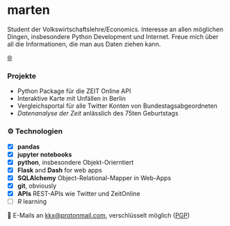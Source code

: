 # marten
Student der Volkswirtschaftslehre/Economics.
Interesse an allen möglichen Dingen, insbesondere Python Development und Internet. 
Freue mich über all die Informationen, die man aus Daten ziehen kann.

[🌐](skriptum.github.io)

### Projekte
- Python Package für die ZEIT Online API
- Interaktive Karte mit Unfällen in Berlin
- Vergleichsportal für alle Twitter Konten von Bundestagsabgeordneten
- *Datenanalyse der Zeit* anlässlich des 75ten Geburtstags

### ⚙️ Technologien
- [x] **pandas**
- [x] **jupyter notebooks** 
- [x] **python**, insbesondere Objekt-Orierntiert
- [x] **Flask** and **Dash** for web apps
- [x] **SQLAlchemy** Object-Relational-Mapper in Web-Apps
- [x] **git**, obviously
- [x] **APIs** REST-APIs wie Twitter und ZeitOnline
- [ ] *R* learning

📮 E-Mails an [kkx@protonmail.com](mailto:kkx@protonmail.com), verschlüsselt möglich ([PGP](http://keyserver.pgp.com/vkd/DownloadKey.event?keyid=0xA5A1EE3F58E7DDC8)) 

